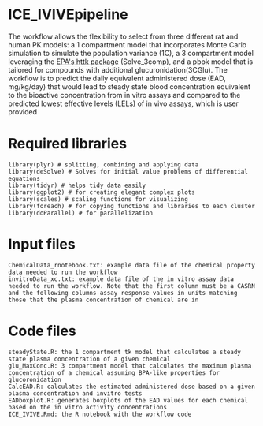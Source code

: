 # ICE_IVIVEpipeline
The workflow allows the flexibility to select from three different rat and human PK models: a 1 compartment model that incorporates Monte Carlo simulation to simulate the population variance (1C), a 3 compartment model leveraging the  [EPA's httk package](https://github.com/USEPA/CompTox-ExpoCast-httk) (Solve_3comp), and a pbpk model that is tailored for compounds with additional glucuronidation(3CGlu). The workflow is to predict the daily equivalent administered dose (EAD, mg/kg/day) that would lead to steady state blood concentration equivalent to the bioactive concentration from in vitro assays and compared to the predicted lowest effective levels (LELs) of in vivo assays, which is user provided

# Required libraries
	library(plyr) # splitting, combining and applying data
	library(deSolve) # Solves for initial value problems of differential equations
	library(tidyr) # helps tidy data easily
	library(ggplot2) # for creating elegant complex plots
	library(scales) # scaling functions for visualizing
	library(foreach) # for copying functions and libraries to each cluster 
	library(doParallel) # for parallelization 

# Input files
	ChemicalData_rnotebook.txt: example data file of the chemical property data needed to run the workflow
	invitroData_xc.txt: example data file of the in vitro assay data needed to run the workflow. Note that the first column must be a CASRN and the following columns assay response values in units matching those that the plasma concentration of chemical are in

# Code files
	steadyState.R: the 1 compartment tk model that calculates a steady state plasma concentration of a given chemical
	glu_MaxConc.R: 3 compartment model that calculates the maximum plasma concentration of a chemical assuming BPA-like properties for glucoronidation
	CalcEAD.R: calculates the estimated administered dose based on a given plasma concentration and invitro tests
	EADboxplot.R: generates boxplots of the EAD values for each chemical based on the in vitro activity concentrations
	ICE_IVIVE.Rmd: the R notebook with the workflow code

